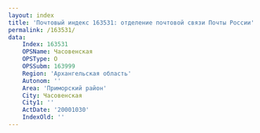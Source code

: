 ```yaml
---
layout: index
title: 'Почтовый индекс 163531: отделение почтовой связи Почты России'
permalink: /163531/
data:
    Index: 163531
    OPSName: Часовенская
    OPSType: О
    OPSSubm: 163999
    Region: 'Архангельская область'
    Autonom: ''
    Area: 'Приморский район'
    City: Часовенская
    City1: ''
    ActDate: '20001030'
    IndexOld: ''
---
```


